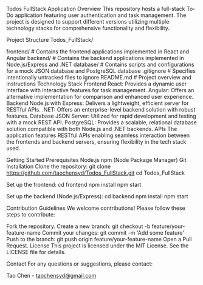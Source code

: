 Todos FullStack Application
Overview
This repository hosts a full-stack To-Do application featuring user authentication and task management. The project is designed to support different versions utilizing multiple technology stacks for comprehensive functionality and flexibility.

Project Structure
Todos_FullStack/

frontend/ # Contains the frontend applications implemented in React and Angular
backend/ # Contains the backend applications implemented in Node.js/Express and .NET
database/ # Contains scripts and configurations for a mock JSON database and PostgreSQL database
.gitignore # Specifies intentionally untracked files to ignore
README.md # Project overview and instructions
Technology Stack
Frontend
React: Provides a dynamic user interface with interactive features for task management.
Angular: Offers an alternative implementation for comparison and enhanced user experience.
Backend
Node.js with Express: Delivers a lightweight, efficient server for RESTful APIs.
.NET: Offers an enterprise-level backend solution with robust features.
Database
JSON Server: Utilized for rapid development and testing with a mock REST API.
PostgreSQL: Provides a scalable, relational database solution compatible with both Node.js and .NET backends.
APIs
The application features RESTful APIs enabling seamless interaction between the frontends and backend servers, ensuring flexibility in the tech stack used.

Getting Started
Prerequisites
Node.js
npm (Node Package Manager)
Git
Installation
Clone the repository:
git clone https://github.com/taochensyd/Todos_FullStack.git
cd Todos_FullStack

Set up the frontend:
cd frontend
npm install
npm start

Set up the backend (Node.js/Express):
cd backend
npm install
npm start

Contribution Guidelines
We welcome contributions! Please follow these steps to contribute:

Fork the repository.
Create a new branch:
git checkout -b feature/your-feature-name
Commit your changes:
git commit -m 'Add some feature'
Push to the branch:
git push origin feature/your-feature-name
Open a Pull Request.
License
This project is licensed under the MIT License. See the LICENSE file for details.

Contact
For any questions or suggestions, please contact:

Tao Chen - taochensyd@gmail.com